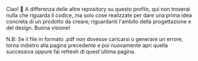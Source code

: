 Ciao! 👋
A differenza delle altre repository su questo profilo, quì non troverai nulla che riguarda il codice, ma solo cose realizzate per dare una prima idea concreta di un prodotto da creare; riguardanti l'ambito della progettazione e del design.
Buona visione!

N.B: Se il file in formato .pdf non dovesse caricarsi o generare un errore, torna indietro alla pagina precedente e poi nuovamente apri quella successiva oppure fai refresh di quest'ultima pagina.
